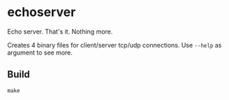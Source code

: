 # echoserver

Echo server. That's it. Nothing more.

Creates 4 binary files for client/server tcp/udp connections. Use ```--help``` as argument to see more.

## Build

```make```
